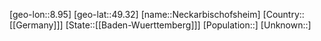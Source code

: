 ﻿---
location: [49.32,8.95]
type: City
tags:
- geo/City


SpocWebEntityId: 32763
isDeleted: false
confidential: public

---
[geo-lon::8.95]
[geo-lat::49.32]
[name::Neckarbischofsheim]
[Country::[[Germany]]]
[State::[[Baden-Wuerttemberg]]]
[Population::]
[Unknown::]

